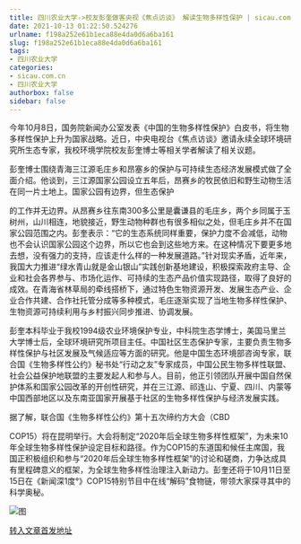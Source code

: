 ```yaml
---
title: 四川农业大学->校友彭奎做客央视《焦点访谈》 解读生物多样性保护 | sicau.com.cn
date: 2021-10-13 01:22:50.524276
urlname: f198a252e61b1eca88e4da0d6a6ba161
slug: f198a252e61b1eca88e4da0d6a6ba161
tags: 
- 四川农业大学
categories:
- sicau.com.cn
- 四川农业大学
authorbox: false
sidebar: false
---
```

今年10月8日，国务院新闻办公室发表《中国的生物多样性保护》白皮书，将生物多样性保护上升为国家战略。近日，中央电视台《焦点访谈》邀请永续全球环境研究所生态专家，我校环境学院校友彭奎博士等相关学者解读了相关议题。

彭奎博士围绕青海三江源毛庄乡和昂塞乡的保护与可持续生态经济发展模式做了全面介绍。他谈到，三江源国家公园设立五年后，昂赛乡的牧民依旧和野生动物生活在同一片土地上。国家公园有边界，但生态保护
<!--more-->
的工作并无边界。从昂赛乡往东南300多公里是囊谦县的毛庄乡，两个乡同属于玉树州，山川相连，地貌接近，野生动物种群也有很多相似之处，但毛庄乡并不在国家公园范围之内。彭奎表示：“它的生态系统同样重要，保护力度不会减低，动物也不会认识国家公园这个边界，所以它也会到这些地方来。在这种情况下要更多地去想，没有强力的支持，应该走什么样的一种发展道路。”针对现实矛盾，近年来，我国大力推进“绿水青山就是金山银山”实践创新基地建设，积极探索政府主导、企业和社会各界参与、市场化运作、可持续的生态产品价值实现路径，取得了良好的成效。在青海省林草局的牵线搭桥下，通过特色生物资源开发、发展生态产业、企业合作共建、合作社托管分成等多种模式，毛庄逐渐实现了当地生物多样性保护、生物资源可持续利用与乡村振兴同步推进、协调发展。

彭奎本科毕业于我校1994级农业环境保护专业，中科院生态学博士，美国马里兰大学博士后，全球环境研究所项目主任。中国社区生态保护专家，主要负责生物多样性保护与社区发展及气候适应等方面的研究。他是中国生态环境部咨询专家，联合国《生物多样性公约》秘书处“行动之友”专家成员，中国公民生物多样性联盟、社会公益保护地联盟的主要发起人和参与人。目前，他正引领团队开展中国自然保护体系和国家公园改革的开创性研究，并在三江源、祁连山、宁夏、四川、内蒙等中国西部地区以及东南亚国家开展基于社区的生物多样性保护与经济发展实践。

据了解，联合国《生物多样性公约》第十五次缔约方大会（CBD

COP15）将在昆明举行。大会将制定“2020年后全球生物多样性框架”，为未来10年全球生物多样性保护设定目标和路径。作为COP15的东道国和候任主席国，我国正积极组织和参与“2020年后全球生物多样性框架”的讨论和磋商，力争达成具有里程碑意义的框架，为全球生物多样性治理注入新动力。彭奎还将于10月11日至15日在《新闻深1度°》COP15特别节目中在线“解码”食物链，带领大家探寻其中的科学奥秘。

![图](https://news.sicau.edu.cn/__local/2/AB/8C/57638C7B1E8BFE4D9DAB2026D8A_91622893_569B6.png)

[转入文章首发地址](https://news.sicau.edu.cn/info/1078/64872.htm)